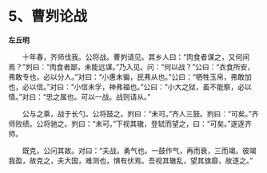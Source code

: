 # 5、曹刿论战

**左丘明**

　　十年春，齐师伐我。公将战。曹刿请见。其乡人曰：“肉食者谋之，又何间焉？”刿曰：“肉食者鄙，未能远谋。”乃入见。问：“何以战？”公曰：“衣食所安，弗敢专也，必以分人。”对曰：“小惠未徧，民弗从也。”公曰：“牺牲玉帛，弗敢加也，必以信。”对曰：“小信未孚，神弗福也。”公曰：“小大之狱，虽不能察，必以情。”对曰：“忠之属也。可以一战。战则请从。”

　　公与之乘，战于长勺。公将鼓之。刿曰：“未可。”齐人三鼓。刿曰：“可矣。”齐师败绩。公将驰之。刿曰：“未可。”下视其辙，登轼而望之，曰：“可矣。”遂逐齐师。

　　既克，公问其故。对曰：“夫战，勇气也。一鼓作气，再而衰，三而竭。彼竭我盈，故克之，夫大国，难测也，惧有伏焉。吾视其辙乱，望其旗靡，故逐之。”